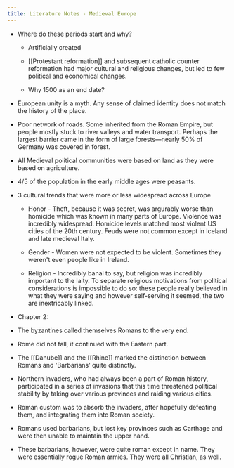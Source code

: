 ```yaml
---
title: Literature Notes - Medieval Europe
---
```


- Where do these periods start and why?
	 - Artificially created

	 - [[Protestant reformation]] and subsequent catholic counter reformation had major cultural and religious changes, but led to few political and economical changes. 

	 - Why 1500 as an end date?

- European unity is a myth. Any sense of claimed identity does not match the history of the place. 

- Poor network of roads. Some inherited from the Roman Empire, but people mostly stuck to river valleys and water transport. Perhaps the largest barrier came in the form of large forests—nearly 50% of Germany was covered in forest. 

- All Medieval political communities were based on land as they were based on agriculture. 

- 4/5 of the population in the early middle ages were peasants. 

- 3 cultural trends that were more or less widespread across Europe 
	 - Honor - Theft, because it was secret, was argurably worse than homicide which was known in many parts of Europe. Violence was incredibly widespread. Homicide levels matched most violent US cities of the 20th century. Feuds were not common except in Iceland and late medieval Italy. 

	 - Gender - Women were not expected to be violent. Sometimes they weren't even people like in Ireland.

	 - Religion - Incredibly banal to say, but religion was incredibly important to the laity. To separate religious motivations from political considerations is impossible to do so: these people really believed in what they were saying and however self-serving it seemed, the two are inextricably linked. 

- Chapter 2:

- The byzantines called themselves Romans to the very end. 

- Rome did not fall, it continued with the Eastern part. 

- The [[Danube]] and the [[Rhine]] marked the distinction between Romans and 'Barbarians' quite distinctly. 

- Northern invaders, who had always been a part of Roman history, participated in a series of invasions that this time threatened political stability by taking over various provinces and raiding various cities. 

- Roman custom was to absorb the invaders, after hopefully defeating them, and integrating them into Roman society. 

- Romans used barbarians, but lost key provinces such as Carthage and were then unable to maintain the upper hand. 

- These barbarians, however, were quite roman except in name. They were essentially rogue Roman armies. They were all Christian, as well. 
